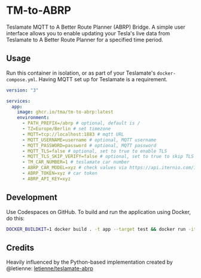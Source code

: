 # TM-to-ABRP

Teslamate MQTT to A Better Route Planner (ABRP) Bridge. A simple user interface allows you to enable updating your Tesla's live data from Teslamate to A Better Route Planner for a specified time period.

## Usage

Run this container in isolation, or as part of your Teslamate's `docker-compose.yml`. Having MQTT set up for Teslamate is a requirement.

```yml
version: "3"

services:
  app:
    image: ghcr.io/tma/tm-to-abrp:latest
    environment:
      - PATH_PREFIX=/abrp # optional, default is /
      - TZ=Europe/Berlin # set timezone
      - MQTT=tcp://localhost:1883 # mqtt URL
      - MQTT_USERNAME=username # optional, MQTT username
      - MQTT_PASSWORD=password # optional, MQTT password
      - MQTT_TLS=false # optional, set to true to enable TLS
      - MQTT_TLS_SKIP_VERIFY=false # optional, set to true to skip TLS certificate verification
      - TM_CAR_NUMBER=1 # teslamate car number
      - ABRP_CAR_MODEL=xyz # check values via https://api.iternio.com/1/tlm/get_carmodels_list
      - ABRP_TOKEN=xyz # car token
      - ABRP_API_KEY=xyz
```

## Development

Use Codespaces on GitHub. To build and run the application using Docker, do this:

```sh
DOCKER_BUILDKIT=1 docker build . -t app --target test && docker run -it --rm --network host app
```

## Credits

Heavily influenced by the Python-based implementation created by @letienne: [letienne/teslamate-abrp](https://github.com/letienne/teslamate-abrp)
